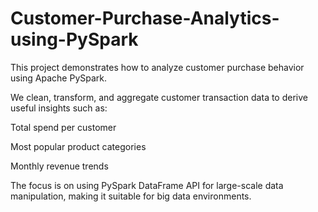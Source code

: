 # Customer-Purchase-Analytics-using-PySpark
This project demonstrates how to analyze customer purchase behavior using Apache PySpark.

We clean, transform, and aggregate customer transaction data to derive useful insights such as:

Total spend per customer

Most popular product categories

Monthly revenue trends

The focus is on using PySpark DataFrame API for large-scale data manipulation, making it suitable for big data environments.

